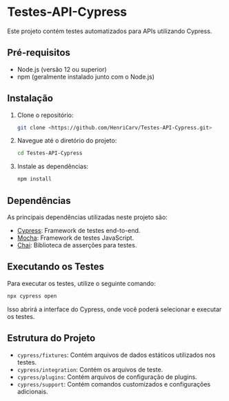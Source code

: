 # Testes-API-Cypress

Este projeto contém testes automatizados para APIs utilizando Cypress.

## Pré-requisitos

- Node.js (versão 12 ou superior)
- npm (geralmente instalado junto com o Node.js)

## Instalação

1. Clone o repositório:
    ```bash
    git clone <https://github.com/HenriCarv/Testes-API-Cypress.git>
    ```
2. Navegue até o diretório do projeto:
    ```bash
    cd Testes-API-Cypress
    ```
3. Instale as dependências:
    ```bash
    npm install
    ```

## Dependências

As principais dependências utilizadas neste projeto são:

- [Cypress](https://www.cypress.io/): Framework de testes end-to-end.
- [Mocha](https://mochajs.org/): Framework de testes JavaScript.
- [Chai](https://www.chaijs.com/): Biblioteca de asserções para testes.

## Executando os Testes

Para executar os testes, utilize o seguinte comando:
```bash
npx cypress open
```
Isso abrirá a interface do Cypress, onde você poderá selecionar e executar os testes.

## Estrutura do Projeto

- `cypress/fixtures`: Contém arquivos de dados estáticos utilizados nos testes.
- `cypress/integration`: Contém os arquivos de teste.
- `cypress/plugins`: Contém arquivos de configuração de plugins.
- `cypress/support`: Contém comandos customizados e configurações adicionais.


